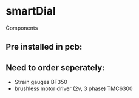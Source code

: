 # smartDial

Components

Pre installed in pcb:
- 

Need to order seperately:
-
- Strain gauges BF350
- brushless motor driver (2v, 3 phase) TMC6300